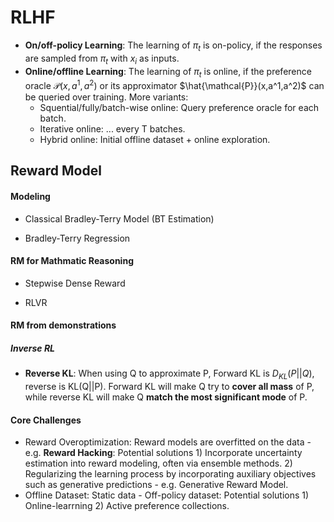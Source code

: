 # RLHF


- **On/off-policy Learning**: The learning of $\pi_t$ is on-policy, if the responses are sampled from $\pi_t$ with $x_i$ as inputs.
- **Online/offline Learning**: The learning of $\pi_t$ is online, if the preference oracle $\mathcal{P}(x,a^1,a^2)$ or its approximator $\hat{\mathcal{P}}(x,a^1,a^2)$ can be queried over training. More variants:
  - Squential/fully/batch-wise online: Query preference oracle for each batch.
  - Iterative online: ... every T batches.
  - Hybrid online: Initial offline dataset + online exploration.


## Reward Model

#### Modeling 
- Classical Bradley-Terry Model (BT Estimation)



- Bradley-Terry Regression

#### RM for Mathmatic Reasoning


- Stepwise Dense Reward

- RLVR

#### RM from demonstrations
##### Inverse RL
- **Reverse KL**: When using Q to approximate P, Forward KL is $D_{KL}(P||Q)$, reverse is KL(Q||P). Forward KL will make Q try to **cover all mass** of P, while reverse KL will make Q **match the most significant mode** of P.


#### Core Challenges
- Reward Overoptimization: Reward models are overfitted on the data - e.g. **Reward Hacking**: Potential solutions 1) Incorporate uncertainty estimation into reward modeling, often via ensemble methods. 2) Regularizing the learning process by incorporating auxiliary objectives such as generative predictions - e.g. Generative Reward Model.
- Offline Dataset: Static data - Off-policy dataset: Potential solutions 1) Online-learrning 2) Active preference collections.
